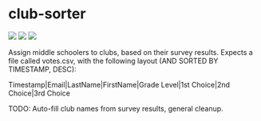 # club-sorter
![](https://img.shields.io/github/repo-size/timburr1/club-sorter)
![](https://img.shields.io/github/contributors/timburr1/club-sorter)
![](https://img.shields.io/github/last-commit/timburr1/club-sorter)

Assign middle schoolers to clubs, based on their survey results. Expects a file called votes.csv, with the following layout (AND SORTED BY TIMESTAMP, DESC):

Timestamp|Email|LastName|FirstName|Grade Level|1st Choice|2nd Choice|3rd Choice

TODO: Auto-fill club names from survey results, general cleanup.
